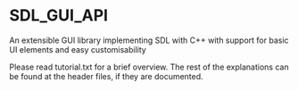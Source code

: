 # SDL_GUI_API
An extensible GUI library implementing SDL with C++ with support for basic UI elements and easy customisability

Please read tutorial.txt for a brief overview. The rest of the explanations can be found at the header files, if they are documented.
